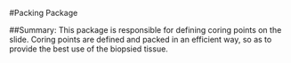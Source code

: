 #Packing Package

##Summary:
This package is responsible for defining coring points on the slide. Coring points are defined and packed in an efficient way, so as to provide the best use of the biopsied tissue.